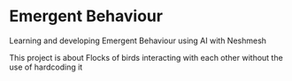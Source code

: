 # Emergent Behaviour
Learning and developing Emergent Behaviour using AI with Neshmesh

This project is about Flocks of birds interacting with each other without the use of hardcoding it
